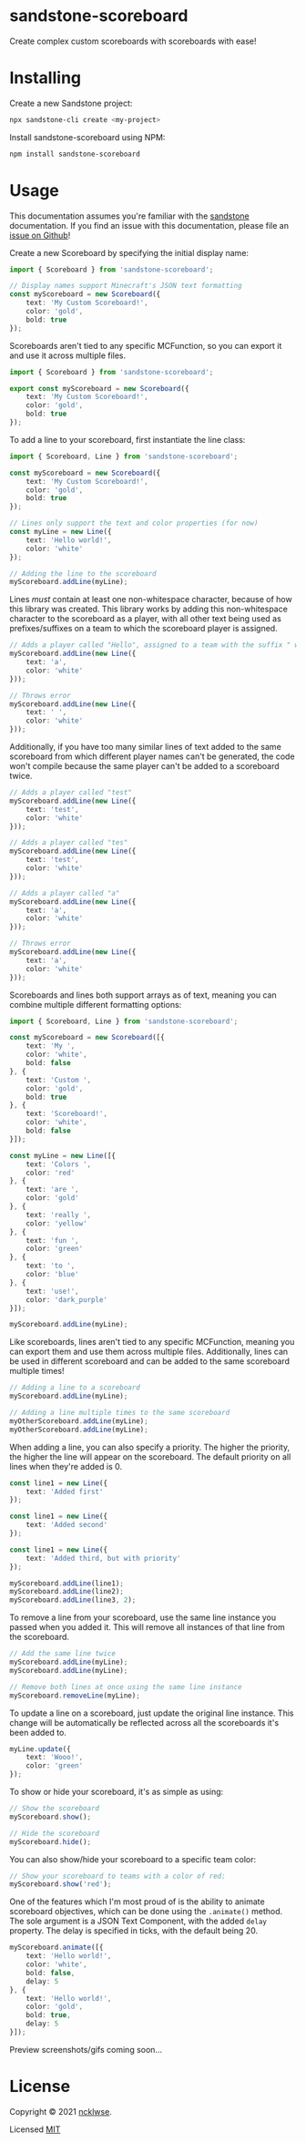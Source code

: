 # sandstone-scoreboard

Create complex custom scoreboards with scoreboards with ease!

# Installing

Create a new Sandstone project:

```sh
npx sandstone-cli create <my-project>
```

Install sandstone-scoreboard using NPM:

```sh
npm install sandstone-scoreboard
```

# Usage

This documentation assumes you're familiar with the [sandstone](https://github.com/theMrZZ/sandstone) documentation. If you find an issue with this documentation, please file an [issue on Github](https://github.com/ncklwse/sandstone-scoreboard)!

Create a new Scoreboard by specifying the initial display name:

```ts
import { Scoreboard } from 'sandstone-scoreboard';

// Display names support Minecraft's JSON text formatting
const myScoreboard = new Scoreboard({
    text: 'My Custom Scoreboard!',
    color: 'gold',
    bold: true
});
```

Scoreboards aren't tied to any specific MCFunction, so you can export it and use it across multiple files.

```ts
import { Scoreboard } from 'sandstone-scoreboard';

export const myScoreboard = new Scoreboard({
    text: 'My Custom Scoreboard!',
    color: 'gold',
    bold: true
});
```
To add a line to your scoreboard, first instantiate the line class:

```ts
import { Scoreboard, Line } from 'sandstone-scoreboard';

const myScoreboard = new Scoreboard({
    text: 'My Custom Scoreboard!',
    color: 'gold',
    bold: true
});

// Lines only support the text and color properties (for now)
const myLine = new Line({
    text: 'Hello world!',
    color: 'white'
});

// Adding the line to the scoreboard
myScoreboard.addLine(myLine);
```

Lines *must* contain at least one non-whitespace character, because of how this library was created. This library works by adding this non-whitespace character to the scoreboard as a player, with all other text being used as prefixes/suffixes on a team to which the scoreboard player is assigned.

```ts
// Adds a player called "Hello", assigned to a team with the suffix " world!"
myScoreboard.addLine(new Line({
    text: 'a',
    color: 'white'
}));

// Throws error
myScoreboard.addLine(new Line({
    text: ' ',
    color: 'white'
}));
```

Additionally, if you have too many similar lines of text added to the same scoreboard from which different player names can't be generated, the code won't compile because the same player can't be added to a scoreboard twice.

```ts
// Adds a player called "test"
myScoreboard.addLine(new Line({
    text: 'test',
    color: 'white'
}));

// Adds a player called "tes"
myScoreboard.addLine(new Line({
    text: 'test',
    color: 'white'
}));

// Adds a player called "a"
myScoreboard.addLine(new Line({
    text: 'a',
    color: 'white'
}));

// Throws error
myScoreboard.addLine(new Line({
    text: 'a',
    color: 'white'
}));
```

Scoreboards and lines both support arrays as of text, meaning you can combine multiple different formatting options:

```ts
import { Scoreboard, Line } from 'sandstone-scoreboard';

const myScoreboard = new Scoreboard([{
    text: 'My ',
    color: 'white',
    bold: false
}, {
    text: 'Custom ',
    color: 'gold',
    bold: true
}, {
    text: 'Scoreboard!',
    color: 'white',
    bold: false
}]);

const myLine = new Line([{
    text: 'Colors ',
    color: 'red'
}, {
    text: 'are ',
    color: 'gold'
}, {
    text: 'really ',
    color: 'yellow'
}, {
    text: 'fun ',
    color: 'green'
}, {
    text: 'to ',
    color: 'blue'
}, {
    text: 'use!',
    color: 'dark_purple'
}]);

myScoreboard.addLine(myLine);
```

Like scoreboards, lines aren't tied to any specific MCFunction, meaning you can export them and use them across multiple files. Additionally, lines can be used in different scoreboard and can be added to the same scoreboard multiple times!

```ts
// Adding a line to a scoreboard
myScoreboard.addLine(myLine);

// Adding a line multiple times to the same scoreboard
myOtherScoreboard.addLine(myLine);
myOtherScoreboard.addLine(myLine);
```

When adding a line, you can also specify a priority. The higher the priority, the higher the line will appear on the scoreboard. The default priority on all lines when they're added is 0.

```ts
const line1 = new Line({
    text: 'Added first'
});

const line1 = new Line({
    text: 'Added second'
});

const line1 = new Line({
    text: 'Added third, but with priority'
});

myScoreboard.addLine(line1);
myScoreboard.addLine(line2);
myScoreboard.addLine(line3, 2);
```

To remove a line from your scoreboard, use the same line instance you passed when you added it. This will remove all instances of that line from the scoreboard.

```ts
// Add the same line twice
myScoreboard.addLine(myLine);
myScoreboard.addLine(myLine);

// Remove both lines at once using the same line instance
myScoreboard.removeLine(myLine);
```

To update a line on a scoreboard, just update the original line instance. This change will be automatically be reflected across all the scoreboards it's been added to.

```ts
myLine.update({
    text: 'Wooo!',
    color: 'green'
});
```

To show or hide your scoreboard, it's as simple as using:

```ts
// Show the scoreboard
myScoreboard.show();

// Hide the scoreboard
myScoreboard.hide();
```

You can also show/hide your scoreboard to a specific team color:

```ts
// Show your scoreboard to teams with a color of red:
myScoreboard.show('red');
```

One of the features which I'm most proud of is the ability to animate scoreboard objectives, which can be done using the `.animate()` method. The sole argument is a JSON Text Component, with the added `delay` property. The delay is specified in ticks, with the default being 20.

```ts
myScoreboard.animate([{
    text: 'Hello world!',
    color: 'white',
    bold: false,
    delay: 5
}, {
    text: 'Hello world!',
    color: 'gold',
    bold: true,
    delay: 5
}]);
```
Preview screenshots/gifs coming soon...

# License

Copyright &copy; 2021 [ncklwse](https://github.com/ncklwse).

Licensed [MIT](https://github.com/ncklwse/sandstone-scoreboard/blob/master/LICENSE)